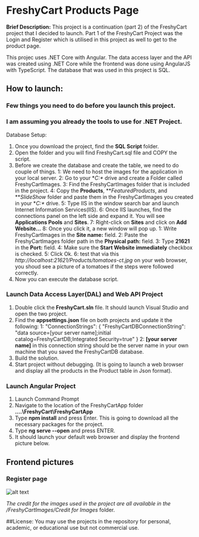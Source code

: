 # FreshyCart Products Page

**Brief Description:** This project is a continuation (part 2) of the FreshyCart project that I decided to launch. Part 1 of the FreshyCart Project was the Login and Register which is utilised in this project as well to get to the product page. 

This projec uses .NET Core with Angular.
The data access layer and the API was created using .NET Core while the frontend was done using AngularJS with TypeScript. 
The database that was used in this project is SQL.

## How to launch: 
### Few things you need to do before you launch this project. 
### I am assuming you already the tools to use for .NET Project.

Database Setup:
1. Once you download the project, find the **SQL Script** folder.
2. Open the folder and you will find FreshyCart.sql file and COPY the script.
3. Before we create the database and create the table, we need to do couple of things. 
	1: We need to host the images for the application in your local server.
	2: Go to your **C:\** drive  and create a Folder called FreshyCartImages.
	3: Find the FreshyCartImages folder that is included in the project. 
	4: Copy the **Products**, ***FeaturedProducts*, and ***SlideShow* folder and paste them in the FreshyCartImages you created in your **C:\** drive. 
	5: Type IIS in the window search bar and launch Internet 	Information Services(IIS).
	6: Once IIS launches, find the connections panel on the left side and expand it. You will see **Applications Pools** and **Sites**.
	7: Right-click on **Sites** and click on **Add Website...**
	8: Once you click it, a new window will pop up. 
		1: Write FreshyCartImages in the **Site name:** field.
		2: Paste the FreshyCartImages folder path in the **Physical path:** field.
		3: Type **21621** in the **Port:** field.
		4: Make sure the **Start Website immediately** checkbox is checked. 
		5: Click Ok.
		6: test that via this *http://localhost:21621/Products/tomatoes-ct.jpg* on your web browser, you shoud see a picture of a tomatoes if the steps were followed correctly. 
4. Now you can execute the database script. 

### Launch Data Access Layer(DAL) and Web API Project

1. Double click the **FreshyCart.sln** file. It should launch Visual Studio and open the two project.
2. Find the **appsettings.json** file on both projects and update it the following:
	1: "ConnectionStrings": {
    		"FreshyCartDBConnectionString": "data source=[your server name];initial catalog=FreshyCartDB;Integrated Security=true"
  		}
	2: **[your server name]** in this connection string should be the server name in your own machine that you saved the FreshyCartDB database.
3. Build the solution.
4. Start project without debugging. (It is going to launch a web browser and display all the products in the Product table in Json format).

### Launch Angular Project
1. Launch Command Prompt
2. Navigate to the location of the FreshyCartApp folder **....\FreshyCart\FreshyCartApp**
3. Type **npm install** and press Enter. This is going to download all the necessary packages for the project. 
4. Type **ng serve --open** and press ENTER.
5. It should launch your default web browser and display the frontend picture below. 


## Frontend pictures 

### Register page
![alt text](https://github.com/abdinassirmuse/.NET-Core-with-Angular-JS---Projects/blob/master/Simple%20Login%20and%20Register/FreshyCart/frontend%20images/register.PNG)


*The credit for the images used in the project are all available in the /FreshyCartImages/Credit for Images* folder. 

##License:
You may use the projects in the repository for personal, academic, or educational use but not commercial use.
